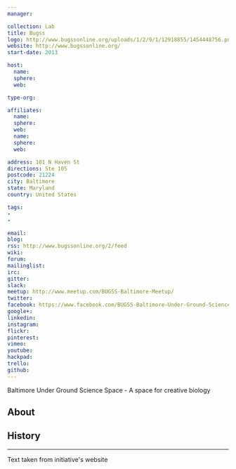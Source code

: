```yaml
---
manager:

collection: Lab
title: Bugss
logo: http://www.bugssonline.org/uploads/1/2/9/1/12918855/1454448756.png
website: http://www.bugssonline.org/
start-date: 2013

host:
  name:
  sphere:
  web:

type-org:

affiliates:
  name:
  sphere:
  web:
  name:
  sphere:
  web:

address: 101 N Haven St
directions: Ste 105
postcode: 21224
city: Baltimore
state: Maryland
country: United States

tags:
-
-

email:
blog:
rss: http://www.bugssonline.org/2/feed
wiki:
forum:
mailinglist:
irc:
gitter:
slack:
meetup: http://www.meetup.com/BUGSS-Baltimore-Meetup/
twitter:
facebook: https://www.facebook.com/BUGSS-Baltimore-Under-Ground-Science-Space-275707269195705/
google+:
linkedin:
instagram:
flickr:
pinterest:
vimeo:
youtube:
hackpad:
trello:
github:
---
```

Baltimore Under Ground Science Space - A space for creative biology

## About

## History

---
Text taken from initiative's website
